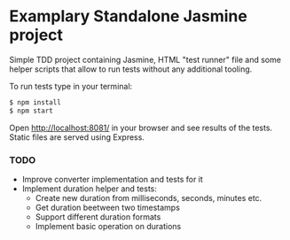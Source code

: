 # Examplary Standalone Jasmine project 

Simple TDD project containing Jasmine, HTML "test runner" file and some helper scripts that allow to run tests without any additional tooling.

To run tests type in your terminal:

```bash
$ npm install
$ npm start
```

Open [http://localhost:8081/](http://localhost:8081/) in your browser and see results of the tests. Static files are served using Express.

### TODO

* Improve converter implementation and tests for it
* Implement duration helper and tests:
    * Create new duration from milliseconds, seconds, minutes etc.
    * Get duration beetween two timestamps
    * Support different duration formats
    * Implement basic operation on durations
